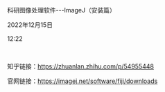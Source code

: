 科研图像处理软件---ImageJ（安装篇）

2022年12月15日

12:22

 

知乎链接：https://zhuanlan.zhihu.com/p/54955448

官网链接：https://imagej.net/software/fiji/downloads
